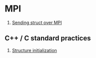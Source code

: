 # MPI
1. [Sending struct over MPI](http://stackoverflow.com/questions/9864510/struct-serialization-in-c-and-transfer-over-mpi)

## C++ / C standard practices
1. [Structure initialization](http://stackoverflow.com/questions/11516657/c-structure-initialization)
